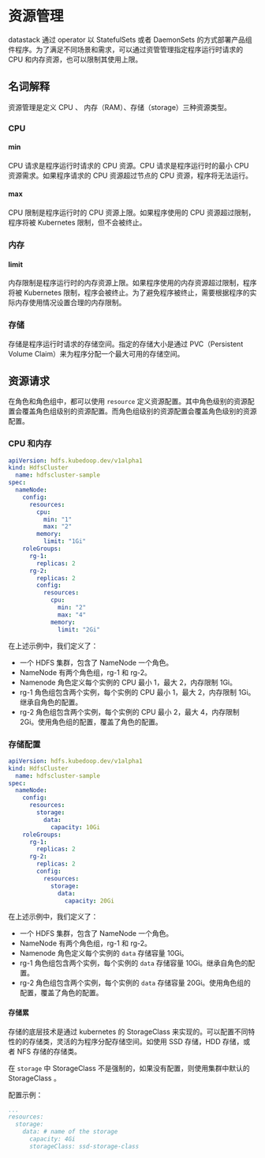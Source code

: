 
# 资源管理

datastack 通过 operator 以 StatefulSets 或者 DaemonSets 的方式部署产品组件程序。为了满足不同场景和需求，可以通过资管管理指定程序运行时请求的 CPU 和内存资源，也可以限制其使用上限。

## 名词解释

资源管理是定义 CPU 、 内存（RAM）、存储（storage）三种资源类型。

### CPU

#### min

CPU 请求是程序运行时请求的 CPU 资源。CPU 请求是程序运行时的最小 CPU 资源需求。如果程序请求的 CPU 资源超过节点的 CPU 资源，程序将无法运行。

#### max

CPU 限制是程序运行时的 CPU 资源上限。如果程序使用的 CPU 资源超过限制，程序将被 Kubernetes 限制，但不会被终止。

### 内存

#### limit

内存限制是程序运行时的内存资源上限。如果程序使用的内存资源超过限制，程序将被 Kubernetes 限制，程序会被终止。为了避免程序被终止，需要根据程序的实际内存使用情况设置合理的内存限制。

### 存储

存储是程序运行时请求的存储空间。指定的存储大小是通过 PVC（Persistent Volume Claim）来为程序分配一个最大可用的存储空间。

## 资源请求

在角色和角色组中，都可以使用 `resource` 定义资源配置。其中角色级别的资源配置会覆盖角色组级别的资源配置。而角色组级别的资源配置会覆盖角色级别的资源配置。

### CPU 和内存

```yaml
apiVersion: hdfs.kubedoop.dev/v1alpha1
kind: HdfsCluster
  name: hdfscluster-sample
spec:
  nameNode:
    config:
      resources:
        cpu:
          min: "1"
          max: "2"
        memory:
          limit: "1Gi"
    roleGroups:
      rg-1:
        replicas: 2
      rg-2:
        replicas: 2
        config:
          resources:
            cpu:
              min: "2"
              max: "4"
            memory:
              limit: "2Gi"
```

在上述示例中，我们定义了：

- 一个 HDFS 集群，包含了 NameNode 一个角色。
- NameNode 有两个角色组，rg-1 和 rg-2。
- Namenode 角色定义每个实例的 CPU 最小 1，最大 2，内存限制 1Gi。
- rg-1 角色组包含两个实例，每个实例的 CPU 最小 1，最大 2，内存限制 1Gi。继承自角色的配置。
- rg-2 角色组包含两个实例，每个实例的 CPU 最小 2，最大 4，内存限制 2Gi。使用角色组的配置，覆盖了角色的配置。

### 存储配置

```yaml
apiVersion: hdfs.kubedoop.dev/v1alpha1
kind: HdfsCluster
  name: hdfscluster-sample
spec:
  nameNode:
    config:
      resources:
        storage:
          data:
            capacity: 10Gi
    roleGroups:
      rg-1:
        replicas: 2
      rg-2:
        replicas: 2
        config:
          resources:
            storage:
              data:
                capacity: 20Gi
```

在上述示例中，我们定义了：

- 一个 HDFS 集群，包含了 NameNode 一个角色。
- NameNode 有两个角色组，rg-1 和 rg-2。
- Namenode 角色定义每个实例的 `data` 存储容量 10Gi。
- rg-1 角色组包含两个实例，每个实例的 `data` 存储容量 10Gi。继承自角色的配置。
- rg-2 角色组包含两个实例，每个实例的 `data` 存储容量 20Gi。使用角色组的配置，覆盖了角色的配置。

#### 存储累

存储的底层技术是通过 kubernetes 的 StorageClass 来实现的。可以配置不同特性的的存储类，灵活的为程序分配存储空间。如使用 SSD 存储，HDD 存储，或者 NFS 存储的存储类。

在 `storage` 中 StorageClass 不是强制的，如果没有配置，则使用集群中默认的 StorageClass 。

配置示例：

```yaml
...
resources:
  storage:
    data: # name of the storage
      capacity: 4Gi
      storageClass: ssd-storage-class
```
